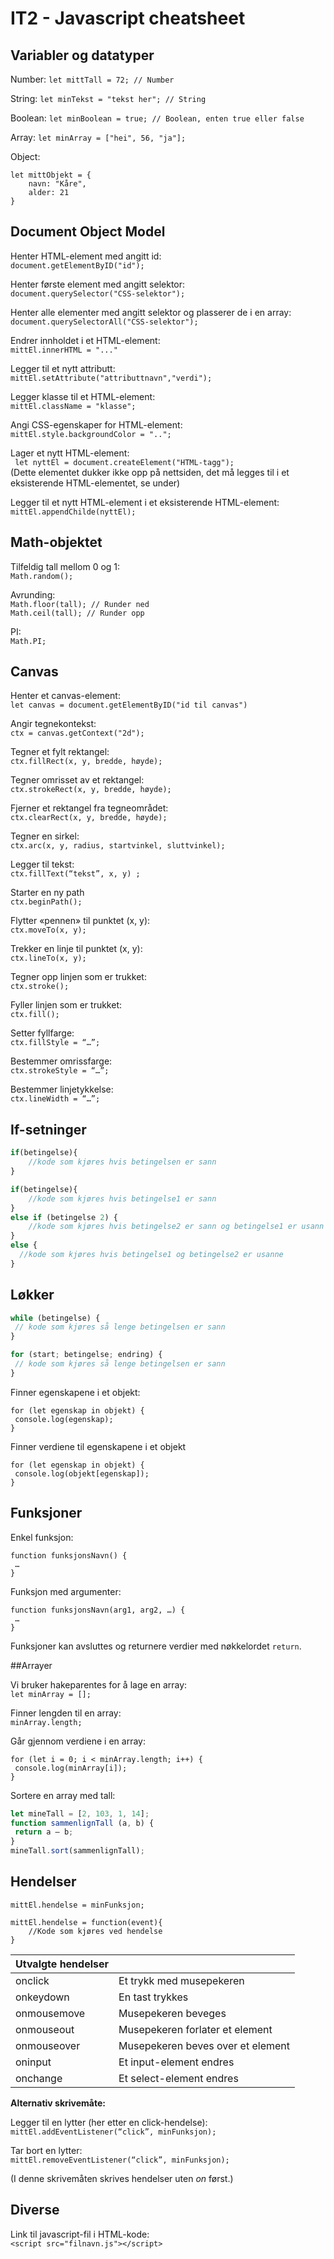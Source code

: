 # IT2 - Javascript cheatsheet

## Variabler og datatyper

Number: 
`
let mittTall = 72; // Number
`

String:
`
let minTekst = "tekst her"; // String
`

Boolean:
`
let minBoolean = true; // Boolean, enten true eller false
`

Array:
`
let minArray = ["hei", 56, "ja"];
`

Object:
```
let mittObjekt = {
    navn: "Kåre",
    alder: 21
}
```

## Document Object Model
Henter HTML-element med angitt id:  
`
document.getElementByID("id");
`  

Henter første element med angitt selektor:  
`
document.querySelector("CSS-selektor");
`

Henter alle elementer med angitt selektor og plasserer de i en array:  
`
document.querySelectorAll("CSS-selektor");
`

Endrer innholdet i et HTML-element:  
`
mittEl.innerHTML = "..."
`

Legger til et nytt attributt:  
`
mittEl.setAttribute("attributtnavn","verdi");
`

Legger klasse til et HTML-element:  
`
mittEl.className = "klasse";
`  

Angi CSS-egenskaper for HTML-element:  
`
mittEl.style.backgroundColor = "..";
`


Lager et nytt HTML-element:   
` 
let nyttEl = document.createElement("HTML-tagg");
`  
(Dette elementet dukker ikke opp på nettsiden, det må legges til i et eksisterende HTML-elementet, se under)


Legger til et nytt HTML-element i et eksisterende HTML-element:  
`
mittEl.appendChilde(nyttEl);
`  

## Math-objektet

Tilfeldig tall mellom 0 og 1:  
`
Math.random();
`

Avrunding:  
`
Math.floor(tall); // Runder ned
`  
`
Math.ceil(tall); // Runder opp
`

PI:  
`
Math.PI;
`

## Canvas

Henter et canvas-element:  
`let canvas = document.getElementByID("id til canvas")`

Angir tegnekontekst:  
`
ctx = canvas.getContext("2d");
`


Tegner et fylt rektangel:  
`
ctx.fillRect(x, y, bredde, høyde);
`

Tegner omrisset av et rektangel:  
`
ctx.strokeRect(x, y, bredde, høyde);
`

Fjerner et rektangel fra tegneområdet:  
`
ctx.clearRect(x, y, bredde, høyde);
`

Tegner en sirkel:  
`
ctx.arc(x, y, radius, startvinkel, sluttvinkel);
`

Legger til tekst:  
`
ctx.fillText(“tekst”, x, y) ;
`

Starter en ny path  
`
ctx.beginPath();
`

Flytter «pennen» til punktet (x, y):  
`
ctx.moveTo(x, y);
`

Trekker en linje til punktet (x, y):  
`
ctx.lineTo(x, y);
`

Tegner opp linjen som er trukket:  
`
ctx.stroke();
`

Fyller linjen som er trukket:  
`
ctx.fill();
`

Setter fyllfarge:  
`
ctx.fillStyle = “…”;
`

Bestemmer omrissfarge:  
`
ctx.strokeStyle = “…”;
`

Bestemmer linjetykkelse:  
`
ctx.lineWidth = “…”;
`

## If-setninger

``` javascript
if(betingelse){
    //kode som kjøres hvis betingelsen er sann
}
```

``` javascript
if(betingelse){
    //kode som kjøres hvis betingelse1 er sann
} 
else if (betingelse 2) {
    //kode som kjøres hvis betingelse2 er sann og betingelse1 er usann
} 
else {
  //kode som kjøres hvis betingelse1 og betingelse2 er usanne
}
```


## Løkker

``` javascript
while (betingelse) {
 // kode som kjøres så lenge betingelsen er sann
}
```

``` javascript
for (start; betingelse; endring) {
 // kode som kjøres så lenge betingelsen er sann
}
```

Finner egenskapene i et objekt:  
```
for (let egenskap in objekt) {
 console.log(egenskap);
}
```

Finner verdiene til egenskapene i et objekt

```
for (let egenskap in objekt) {
 console.log(objekt[egenskap]);
}
```

## Funksjoner
Enkel funksjon:  
```
function funksjonsNavn() {
 …
}
```
Funksjon med argumenter:
```
function funksjonsNavn(arg1, arg2, …) {
 …
}
```
Funksjoner kan avsluttes og returnere verdier med nøkkelordet `return`.

##Arrayer

Vi bruker hakeparentes for å lage en array:  
`let minArray = [];` 

Finner lengden til en array:  
`
minArray.length;
`  

Går gjennom verdiene i en array:
```
for (let i = 0; i < minArray.length; i++) {
 console.log(minArray[i]);
}
```

Sortere en array med tall:
``` javascript
let mineTall = [2, 103, 1, 14];
function sammenlignTall (a, b) {
 return a – b;
}
mineTall.sort(sammenlignTall);
```

## Hendelser

```
mittEl.hendelse = minFunksjon;
```

```
mittEl.hendelse = function(event){
    //Kode som kjøres ved hendelse
}
```

 
 
|Utvalgte hendelser||
|--------|:-------------|
|onclick |Et trykk med musepekeren |
|onkeydown|En tast trykkes|
|onmousemove|Musepekeren beveges|
|onmouseout|Musepekeren forlater et element|
|onmouseover|Musepekeren beves over et element|
|oninput|Et input-element endres|
|onchange|Et select-element endres|

**Alternativ skrivemåte:**

Legger til en lytter (her etter en click-hendelse):  
``
mittEl.addEventListener(“click”, minFunksjon);
``

Tar bort en lytter:  
``
mittEl.removeEventListener(“click”, minFunksjon);
``  

(I denne skrivemåten skrives hendelser uten *on* først.)

## Diverse
Link til javascript-fil i HTML-kode:  
`<script src="filnavn.js"></script>`